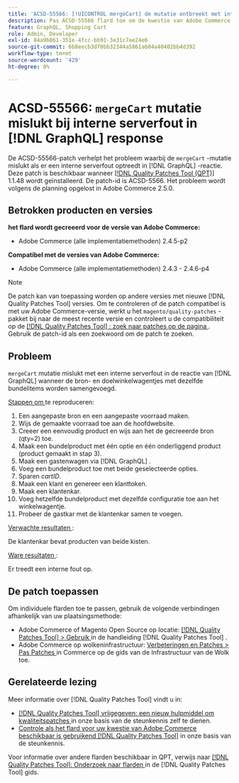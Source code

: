 ```yaml
---
title: 'ACSD-55566: [!UICONTROL mergeCart] de mutatie ontbreekt met interne serverfout in  [!DNL GraphQL]  reactie'
description: Pas ACSD-55566 flard toe om de kwestie van Adobe Commerce te bevestigen waar de "mergeCart"mutatie met een interne serverfout in  [!DNL GraphQL]  reactie ontbreekt wanneer het samenvoegen van de bron en de bestemmingstaarten die de zelfde bundelpunten hebben.
feature: GraphQL, Shopping Cart
role: Admin, Developer
exl-id: 84a9b861-351e-4fcc-bb91-3e31c7ae24e6
source-git-commit: 6b8eecb3df0bb32344a5861a604a40402bb4d392
workflow-type: tm+mt
source-wordcount: '429'
ht-degree: 0%

---
```


# ACSD-55566: `mergeCart` mutatie mislukt bij interne serverfout in [!DNL GraphQL] response

De ACSD-55566-patch verhelpt het probleem waarbij de `mergeCart` -mutatie mislukt als er een interne serverfout optreedt in [!DNL GraphQL] -reactie. Deze patch is beschikbaar wanneer [[!DNL Quality Patches Tool (QPT)]](/help/announcements/adobe-commerce-announcements/magento-quality-patches-released-new-tool-to-self-serve-quality-patches.md) 1.1.48 wordt geïnstalleerd. De patch-id is ACSD-5566. Het probleem wordt volgens de planning opgelost in Adobe Commerce 2.5.0.

## Betrokken producten en versies

**het flard wordt gecreeerd voor de versie van Adobe Commerce:**

* Adobe Commerce (alle implementatiemethoden) 2.4.5-p2

**Compatibel met de versies van Adobe Commerce:**

* Adobe Commerce (alle implementatiemethoden) 2.4.3 - 2.4.6-p4

>[!NOTE]
>
>De patch kan van toepassing worden op andere versies met nieuwe [!DNL Quality Patches Tool] versies. Om te controleren of de patch compatibel is met uw Adobe Commerce-versie, werkt u het `magento/quality-patches` -pakket bij naar de meest recente versie en controleert u de compatibiliteit op de [[!DNL Quality Patches Tool] : zoek naar patches op de pagina ](https://experienceleague.adobe.com/tools/commerce-quality-patches/index.html?lang=nl-NL) . Gebruik de patch-id als een zoekwoord om de patch te zoeken.

## Probleem

`mergeCart` mutatie mislukt met een interne serverfout in de reactie van [!DNL GraphQL] wanneer de bron- en doelwinkelwagentjes met dezelfde bundelitems worden samengevoegd.

<u> Stappen om </u> te reproduceren:

1. Een aangepaste bron en een aangepaste voorraad maken.
1. Wijs de gemaakte voorraad toe aan de hoofdwebsite.
1. Creeer een eenvoudig product en wijs aan het de gecreeerde bron (qty=2) toe.
1. Maak een bundelproduct met één optie en één onderliggend product (product gemaakt in stap 3).
1. Maak een gastenwagen via [!DNL GraphQL] .
1. Voeg een bundelproduct toe met beide geselecteerde opties.
1. Sparen *cartID*.
1. Maak een klant en genereer een klanttoken.
1. Maak een klantenkar.
1. Voeg hetzelfde bundelproduct met dezelfde configuratie toe aan het winkelwagentje.
1. Probeer de gastkar met de klantenkar samen te voegen.

<u> Verwachte resultaten </u>:

De klantenkar bevat producten van beide kisten.

<u> Ware resultaten </u>:

Er treedt een interne fout op.

## De patch toepassen

Om individuele flarden toe te passen, gebruik de volgende verbindingen afhankelijk van uw plaatsingsmethode:

* Adobe Commerce of Magento Open Source op locatie: [[!DNL Quality Patches Tool]  > Gebruik ](https://experienceleague.adobe.com/docs/commerce-operations/tools/quality-patches-tool/usage.html?lang=nl-NL) in de handleiding [!DNL Quality Patches Tool] .
* Adobe Commerce op wolkeninfrastructuur: [ Verbeteringen en Patches > Pas Patches ](https://experienceleague.adobe.com/docs/commerce-cloud-service/user-guide/develop/upgrade/apply-patches.html?lang=nl-NL) in Commerce op de gids van de Infrastructuur van de Wolk toe.

## Gerelateerde lezing

Meer informatie over [!DNL Quality Patches Tool] vindt u in:

* [[!DNL Quality Patches Tool]  vrijgegeven: een nieuw hulpmiddel om kwaliteitspatches ](/help/announcements/adobe-commerce-announcements/magento-quality-patches-released-new-tool-to-self-serve-quality-patches.md) in onze basis van de steunkennis zelf te dienen.
* [ Controle als het flard voor uw kwestie van Adobe Commerce beschikbaar is gebruikend  [!DNL Quality Patches Tool]](/help/support-tools/patches-available-in-qpt-tool/check-patch-for-magento-issue-with-magento-quality-patches.md) in onze basis van de steunkennis.

Voor informatie over andere flarden beschikbaar in QPT, verwijs naar [[!DNL Quality Patches Tool]: Onderzoek naar flarden ](https://experienceleague.adobe.com/tools/commerce-quality-patches/index.html?lang=nl-NL) in de [!DNL Quality Patches Tool] gids.
